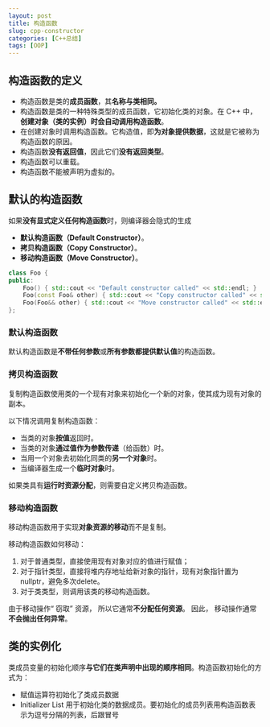 ```yaml
---
layout: post
title: 构造函数
slug: cpp-constructor
categories: [C++总结]
tags: [OOP]
---
```


## 构造函数的定义

+   构造函数是类的**成员函数**，其**名称与类相同。**
+   构造函数是类的一种特殊类型的成员函数，它初始化类的对象。在 C++ 中，**创建对象（类的实例）时会自动调用构造函数**。
+   在创建对象时调用构造函数。它构造值，即**为对象提供数据**，这就是它被称为构造函数的原因。
+   构造函数**没有返回值**，因此它们**没有返回类型**。
+   构造函数可以重载。
+   构造函数不能被声明为虚拟的。

## 默认的构造函数

如果**没有显式定义任何构造函数**时，则编译器会隐式的生成

+   **默认构造函数（Default Constructor）**。
+   **拷贝构造函数（Copy Constructor）**。
+   **移动构造函数（Move Constructor）**。

```cpp
class Foo {
public:
    Foo() { std::cout << "Default constructor called" << std::endl; }
    Foo(const Foo& other) { std::cout << "Copy constructor called" << std::endl; }
    Foo(Foo&& other) { std::cout << "Move constructor called" << std::endl; }
};
```

### 默认构造函数

默认构造函数是**不带任何参数**或**所有参数都提供默认值**的构造函数。

### 拷贝构造函数

复制构造函数使用类的一个现有对象来初始化一个新的对象，使其成为现有对象的副本。

以下情况调用复制构造函数：

+   当类的对象**按值**返回时。
+   当类的对象**通过值作为参数传递**（给函数）时。
+   当用一个对象去初始化同类的**另一个对象**时。
+   当编译器生成一个**临时对象**时。

如果类具有**运行时资源分配**，则需要自定义拷贝构造函数。

### 移动构造函数

移动构造函数用于实现**对象资源的移动**而不是复制。

移动构造函数如何移动：

1.   对于普通类型，直接使用现有对象对应的值进行赋值；
1.   对于指针类型，直接将堆内存地址给新对象的指针，现有对象指针置为nullptr，避免多次delete。
1.   对于类类型，则调用该类的移动构造函数。

由于移动操作“ 窃取” 资源， 所以它通常**不分配任何资源**。 因此， 移动操作通常**不会抛出任何异常**。

## 类的实例化

类成员变量的初始化顺序**与它们在类声明中出现的顺序相同**。构造函数初始化的方式为：

+   赋值运算符初始化了类成员数据
+   Initializer List 用于初始化类的数据成员。要初始化的成员列表用构造函数表示为逗号分隔的列表，后跟冒号